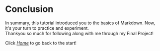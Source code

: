# Conclusion

In summary, this tutorial introduced you to the basics of Markdown. Now, it's your turn to practice and experiment.  
Thankyou so much for following along with me through my Final Project!

Click _[Home](README.md)_ to go back to the start!
